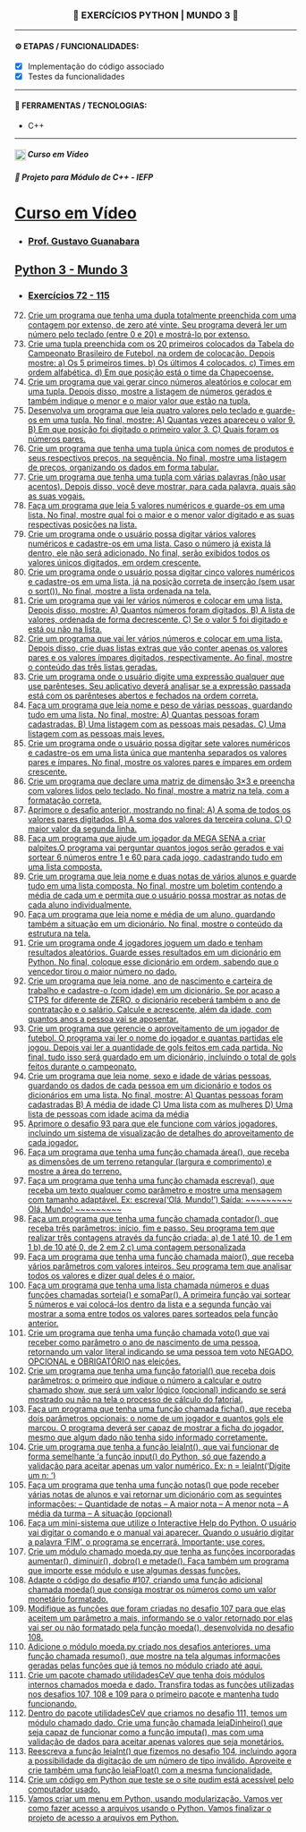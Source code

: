 <h3 align="center"> 
  🚧 EXERCÍCIOS PYTHON | MUNDO 3 🚧
</h3>

---
#### ⚙️ ETAPAS / FUNCIONALIDADES:

- [x] Implementação do código associado
- [x] Testes da funcionalidades

---
#### 🔧 FERRAMENTAS / TECNOLOGIAS:

- C++

---
##### Curso em Vídeo <img align="left" height="20" src="https://i.ibb.co/DMwPWq3/curso.jpg">
##### 📖 Projeto para Módulo de C++ - IEFP

<a href="https://www.cursoemvideo.com/curso/python-3-mundo-3">


# Curso em Vídeo 
- ### Prof. Gustavo Guanabara
## Python 3 - Mundo 3
- ### Exercícios 72 - 115

72) Crie um programa que tenha uma dupla totalmente preenchida com uma contagem por extenso, de zero até vinte. Seu programa deverá ler um número pelo teclado (entre 0 e 20) e mostrá-lo por extenso.
73) Crie uma tupla preenchida com os 20 primeiros colocados da Tabela do Campeonato Brasileiro de Futebol, na ordem de colocação. Depois mostre:
a) Os 5 primeiros times.
b) Os últimos 4 colocados.
c) Times em ordem alfabética.
d) Em que posição está o time da Chapecoense.
74) Crie um programa que vai gerar cinco números aleatórios e colocar em uma tupla. Depois disso, mostre a listagem de números gerados e também indique o menor e o maior valor que estão na tupla.
75) Desenvolva um programa que leia quatro valores pelo teclado e guarde-os em uma tupla. No final, mostre:
A) Quantas vezes apareceu o valor 9.
B) Em que posição foi digitado o primeiro valor 3.
C) Quais foram os números pares.
76) Crie um programa que tenha uma tupla única com nomes de produtos e seus respectivos preços, na sequência. No final, mostre uma listagem de preços, organizando os dados em forma tabular.
77) Crie um programa que tenha uma tupla com várias palavras (não usar acentos). Depois disso, você deve mostrar, para cada palavra, quais são as suas vogais.
78) Faça um programa que leia 5 valores numéricos e guarde-os em uma lista. No final, mostre qual foi o maior e o menor valor digitado e as suas respectivas posições na lista.
79) Crie um programa onde o usuário possa digitar vários valores numéricos e cadastre-os em uma lista. Caso o número já exista lá dentro, ele não será adicionado. No final, serão exibidos todos os valores únicos digitados, em ordem crescente.
80) Crie um programa onde o usuário possa digitar cinco valores numéricos e cadastre-os em uma lista, já na posição correta de inserção (sem usar o sort()). No final, mostre a lista ordenada na tela.
81) Crie um programa que vai ler vários números e colocar em uma lista. Depois disso, mostre:
A) Quantos números foram digitados.
B) A lista de valores, ordenada de forma decrescente.
C) Se o valor 5 foi digitado e está ou não na lista.
82) Crie um programa que vai ler vários números e colocar em uma lista. Depois disso, crie duas listas extras que vão conter apenas os valores pares e os valores ímpares digitados, respectivamente. Ao final, mostre o conteúdo das três listas geradas.
83) Crie um programa onde o usuário digite uma expressão qualquer que use parênteses. Seu aplicativo deverá analisar se a expressão passada está com os parênteses abertos e fechados na ordem correta.
84) Faça um programa que leia nome e peso de várias pessoas, guardando tudo em uma lista. No final, mostre:
A) Quantas pessoas foram cadastradas.
B) Uma listagem com as pessoas mais pesadas.
C) Uma listagem com as pessoas mais leves.
85) Crie um programa onde o usuário possa digitar sete valores numéricos e cadastre-os em uma lista única que mantenha separados os valores pares e ímpares. No final, mostre os valores pares e ímpares em ordem crescente.
86) Crie um programa que declare uma matriz de dimensão 3×3 e preencha com valores lidos pelo teclado. No final, mostre a matriz na tela, com a formatação correta.
87) Aprimore o desafio anterior, mostrando no final:
A) A soma de todos os valores pares digitados.
B) A soma dos valores da terceira coluna.
C) O maior valor da segunda linha.
88) Faça um programa que ajude um jogador da MEGA SENA a criar palpites.O programa vai perguntar quantos jogos serão gerados e vai sortear 6 números entre 1 e 60 para cada jogo, cadastrando tudo em uma lista composta.
89) Crie um programa que leia nome e duas notas de vários alunos e guarde tudo em uma lista composta. No final, mostre um boletim contendo a média de cada um e permita que o usuário possa mostrar as notas de cada aluno individualmente.
90) Faça um programa que leia nome e média de um aluno, guardando também a situação em um dicionário. No final, mostre o conteúdo da estrutura na tela.
91) Crie um programa onde 4 jogadores joguem um dado e tenham resultados aleatórios. Guarde esses resultados em um dicionário em Python. No final, coloque esse dicionário em ordem, sabendo que o vencedor tirou o maior número no dado.
92) Crie um programa que leia nome, ano de nascimento e carteira de trabalho e cadastre-o (com idade) em um dicionário. Se por acaso a CTPS for diferente de ZERO, o dicionário receberá também o ano de contratação e o salário. Calcule e acrescente, além da idade, com quantos anos a pessoa vai se aposentar.
93) Crie um programa que gerencie o aproveitamento de um jogador de futebol. O programa vai ler o nome do jogador e quantas partidas ele jogou. Depois vai ler a quantidade de gols feitos em cada partida. No final, tudo isso será guardado em um dicionário, incluindo o total de gols feitos durante o campeonato.
94) Crie um programa que leia nome, sexo e idade de várias pessoas, guardando os dados de cada pessoa em um dicionário e todos os dicionários em uma lista. No final, mostre:
A) Quantas pessoas foram cadastradas 
B) A média de idade 
C) Uma lista com as mulheres 
D) Uma lista de pessoas com idade acima da média
95) Aprimore o desafio 93 para que ele funcione com vários jogadores, incluindo um sistema de visualização de detalhes do aproveitamento de cada jogador.
96) Faça um programa que tenha uma função chamada área(), que receba as dimensões de um terreno retangular (largura e comprimento) e mostre a área do terreno.
97) Faça um programa que tenha uma função chamada escreva(), que receba um texto qualquer como parâmetro e mostre uma mensagem com tamanho adaptável.
Ex: escreva(‘Olá, Mundo!’) Saída: ~~~~~~~~~ Olá, Mundo! ~~~~~~~~~
98) Faça um programa que tenha uma função chamada contador(), que receba três parâmetros: início, fim e passo. Seu programa tem que realizar três contagens através da função criada: 
a) de 1 até 10, de 1 em 1 
b) de 10 até 0, de 2 em 2 
c) uma contagem personalizada
99) Faça um programa que tenha uma função chamada maior(), que receba vários parâmetros com valores inteiros. Seu programa tem que analisar todos os valores e dizer qual deles é o maior.
100) Faça um programa que tenha uma lista chamada números e duas funções chamadas sorteia() e somaPar(). A primeira função vai sortear 5 números e vai colocá-los dentro da lista e a segunda função vai mostrar a soma entre todos os valores pares sorteados pela função anterior.
101) Crie um programa que tenha uma função chamada voto() que vai receber como parâmetro o ano de nascimento de uma pessoa, retornando um valor literal indicando se uma pessoa tem voto NEGADO, OPCIONAL e OBRIGATÓRIO nas eleições.
102) Crie um programa que tenha uma função fatorial() que receba dois parâmetros: o primeiro que indique o número a calcular e outro chamado show, que será um valor lógico (opcional) indicando se será mostrado ou não na tela o processo de cálculo do fatorial.
103) Faça um programa que tenha uma função chamada ficha(), que receba dois parâmetros opcionais: o nome de um jogador e quantos gols ele marcou. O programa deverá ser capaz de mostrar a ficha do jogador, mesmo que algum dado não tenha sido informado corretamente.
104) Crie um programa que tenha a função leiaInt(), que vai funcionar de forma semelhante ‘a função input() do Python, só que fazendo a validação para aceitar apenas um valor numérico. Ex: n = leiaInt(‘Digite um n: ‘)
105) Faça um programa que tenha uma função notas() que pode receber várias notas de alunos e vai retornar um dicionário com as seguintes informações:
– Quantidade de notas
– A maior nota
– A menor nota
– A média da turma
– A situação (opcional)
106) Faça um mini-sistema que utilize o Interactive Help do Python. O usuário vai digitar o comando e o manual vai aparecer. Quando o usuário digitar a palavra ‘FIM’, o programa se encerrará. Importante: use cores.
107) Crie um módulo chamado moeda.py que tenha as funções incorporadas aumentar(), diminuir(), dobro() e metade(). Faça também um programa que importe esse módulo e use algumas dessas funções.
108) Adapte o código do desafio #107, criando uma função adicional chamada moeda() que consiga mostrar os números como um valor monetário formatado.
109) Modifique as funções que foram criadas no desafio 107 para que elas aceitem um parâmetro a mais, informando se o valor retornado por elas vai ser ou não formatado pela função moeda(), desenvolvida no desafio 108.
110) Adicione o módulo moeda.py criado nos desafios anteriores, uma função chamada resumo(), que mostre na tela algumas informações geradas pelas funções que já temos no módulo criado até aqui.
111) Crie um pacote chamado utilidadesCeV que tenha dois módulos internos chamados moeda e dado. Transfira todas as funções utilizadas nos desafios 107, 108 e 109 para o primeiro pacote e mantenha tudo funcionando.
112) Dentro do pacote utilidadesCeV que criamos no desafio 111, temos um módulo chamado dado. Crie uma função chamada leiaDinheiro() que seja capaz de funcionar como a função imputa(), mas com uma validação de dados para aceitar apenas valores que seja monetários.
113) Reescreva a função leiaInt() que fizemos no desafio 104, incluindo agora a possibilidade da digitação de um número de tipo inválido. Aproveite e crie também uma função leiaFloat() com a mesma funcionalidade.
114) Crie um código em Python que teste se o site pudim está acessível pelo computador usado.
115) Vamos criar um menu em Python, usando modularização. Vamos ver como fazer acesso a arquivos usando o Python. Vamos finalizar o projeto de acesso a arquivos em Python.
